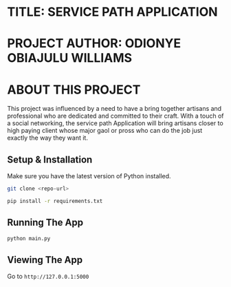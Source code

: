 # TITLE: SERVICE PATH APPLICATION
# PROJECT AUTHOR: ODIONYE OBIAJULU WILLIAMS

#            ABOUT THIS PROJECT

This project was influenced by a need to have a bring together artisans and professional who are dedicated and committed to their craft. With a touch of a social networking, the service path Application will bring artisans closer to high paying client whose major gaol or pross who can do the job just exactly the way they want it.

## Setup & Installation

Make sure you have the latest version of Python installed.

```bash
git clone <repo-url>
```

```bash
pip install -r requirements.txt
```

## Running The App

```bash
python main.py
```

## Viewing The App

Go to `http://127.0.0.1:5000`
